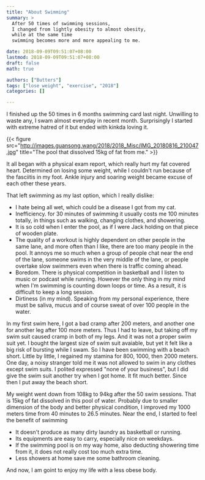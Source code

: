 ```yaml
---
title: "About Swimming"
summary: >
  After 50 times of swimming sessions,
  I changed from lightly obesity to almost obesity,
  while at the same time
  swimming becomes more and more appealing to me.

date: 2018-09-09T09:51:07+08:00
lastmod: 2018-09-09T09:51:07+08:00
draft: false
math: true

authors: ["Butters"]
tags: ["lose weight", "exercise", "2018"]
categories: []

---
```


I finished up the 50 times in 6 months swimming card last night.
Unwilling to waste any, I swam almost everyday in recent month.
Surprisingly I started with extreme hatred of it but ended with kinkda loving it.

{{< figure src="http://images.guansong.wang/2018/2018_Misc/IMG_20180816_210047.jpg"
    title="The pool that dissolved 15kg of fat from me." >}}

It all began with a physical exam report,
which really hurt my fat covered heart.
Determined on losing some weight,
while I couldn't run because of the fasciitis in my foot.
Ankle injury and soaring weight became excuse of each other these years.

That left swimming as my last option, which I really dislike:

* I hate being all wet, which could be a disease I got from my cat.
* Inefficiency. for 30 minutes of swimming it usually costs me 100 minutes totally,
  in things such as walking, changing clothes, and showering.
* It is so cold when I enter the pool, as if I were Jack holding on that piece of wooden plate.
* The quality of a workout is highly dependent on other people in the same lane,
  and more often than I like, there are too many people in the pool.
  It annoys me so much when a group of people chat near the end of the lane,
  someone swims in the very middle of the lane,
  or people overtake slow swimmers even when there is traffic coming ahead.
* Boredom. There is physical competition in basketball and I listen to music or podcast while running.
  However the only thing in my mind when I'm swimming is counting down loops or time.
  As a result, it is difficult to keep a long session.
* Dirtiness (in my mind).
  Speaking from my personal experience,
  there must be saliva, mucus and of course sweat of over 100 people in the water.

In my first swim here, I got a bad cramp after 200 meters,
and another one for another leg after 100 more meters.
Thus I had to leave, but taking off my swim suit caused cramp in both of my legs.
And it was not a proper swim suit yet.
I bought the largest size of swim suit avaiable,
but yet it felt like a big risk of bursting while I swam.
So I have been swimming with a beach short.
Little by little, I regained my stamina for 800, 1000, then 2000 meters.
One day, a noisy stranger told me it was not allowed to swim in any clothes except swim suits.
I polited expressed "none of your business", but I did give the swim suit another try when I got home.
It fit much better.
Since then I put away the beach short.

My weight went down from 108kg to 94kg after the 50 swim sessions.
That is 15kg of fat dissolved in this pool of water.
Probably due to smaller dimension of the body and better physical condition,
I improved my 1000 meters time from 40 minutes to 26.5 minutes.
Near the end, I started to feel the benefit of swimming

* It doesn't produce as many dirty laundry as basketball or running.
* Its equipments are easy to carry, especially nice on weekdays.
* If the swimming pool is on my way home,
  also deducting showering time from it,
  it does not really cost too much extra time.
* Less showers at home save me some bathroom cleaning.

And now, I am goint to enjoy my life with a less obese body.